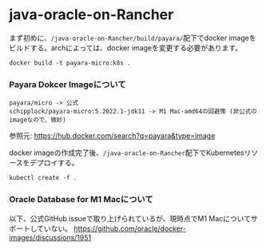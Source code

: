 # java-oracle-on-Rancher

まず初めに、`/java-oracle-on-Rancher/build/payara/`配下でdocker imageをビルドする。archによっては、docker imageを変更する必要があります。

```
docker build -t payara-micro:k8s .
```

### Payara Dokcer Imageについて
```
payara/micro -> 公式
schipplock/payara-micro:5.2022.1-jdk11 -> M1 Mac-amd64の回避策 (非公式のimageなので、微妙)
```
参照元: https://hub.docker.com/search?q=payara&type=image

docker imageの作成完了後、`/java-oracle-on-Rancher`配下でKubernetesリソースをデプロイする。

```
kubectl create -f .
```

### Oracle Database for M1 Macについて
以下、公式GitHub issueで取り上げられているが、現時点でM1 Macについてサポートしていない。
https://github.com/oracle/docker-images/discussions/1951